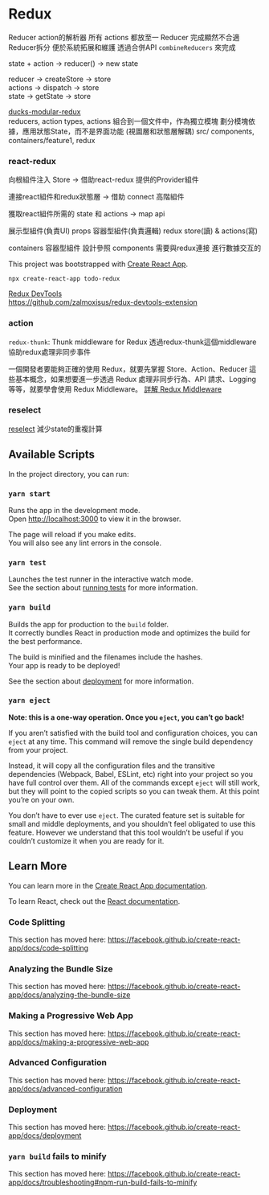 # Redux

Reducer action的解析器
所有 actions 都放至一 Reducer 完成顯然不合適 Reducer拆分 便於系統拓展和維護 透過合併API `combineReducers` 來完成

state + action -> reducer() -> new state

reducer -> createStore -> store  
actions -> dispatch -> store  
state -> getState -> store  

[ducks-modular-redux](https://github.com/erikras/ducks-modular-redux)  
reducers, action types, actions 組合到一個文件中，作為獨立模塊
劃分模塊依據，應用狀態State，而不是界面功能 (視圖層和狀態層解耦)
src/ components, containers/feature1, redux  

### react-redux

向根組件注入 Store -> 借助react-redux 提供的Provider組件

連接react組件和redux狀態層 -> 借助 connect 高階組件

獲取react組件所需的 state 和 actions -> map api

展示型組件(負責UI)  props
容器型組件(負責邏輯) redux store(讀) & actions(寫)

containers 容器型組件 設計參照 components 需要與redux連接 進行數據交互的 
 
This project was bootstrapped with [Create React App](https://github.com/facebook/create-react-app).

`npx create-react-app todo-redux`

[Redux DevTools](https://chrome.google.com/webstore/detail/redux-devtools/lmhkpmbekcpmknklioeibfkpmmfibljd)  
https://github.com/zalmoxisus/redux-devtools-extension

### action

`redux-thunk`: Thunk middleware for Redux
透過redux-thunk這個middleware協助redux處理非同步事件

一個開發者要能夠正確的使用 Redux，就要先掌握 Store、Action、Reducer 這些基本概念，如果想要進一步透過 Redux 處理非同步行為、API 請求、Logging 等等，就要學會使用 Redux Middleware。
[詳解 Redux Middleware](https://medium.com/@max80713/%E8%A9%B3%E8%A7%A3-redux-middleware-efd6a506357e)

### reselect

[reselect](https://github.com/reduxjs/reselect) 減少state的重複計算

## Available Scripts

In the project directory, you can run:

### `yarn start`

Runs the app in the development mode.<br />
Open [http://localhost:3000](http://localhost:3000) to view it in the browser.

The page will reload if you make edits.<br />
You will also see any lint errors in the console.

### `yarn test`

Launches the test runner in the interactive watch mode.<br />
See the section about [running tests](https://facebook.github.io/create-react-app/docs/running-tests) for more information.

### `yarn build`

Builds the app for production to the `build` folder.<br />
It correctly bundles React in production mode and optimizes the build for the best performance.

The build is minified and the filenames include the hashes.<br />
Your app is ready to be deployed!

See the section about [deployment](https://facebook.github.io/create-react-app/docs/deployment) for more information.

### `yarn eject`

**Note: this is a one-way operation. Once you `eject`, you can’t go back!**

If you aren’t satisfied with the build tool and configuration choices, you can `eject` at any time. This command will remove the single build dependency from your project.

Instead, it will copy all the configuration files and the transitive dependencies (Webpack, Babel, ESLint, etc) right into your project so you have full control over them. All of the commands except `eject` will still work, but they will point to the copied scripts so you can tweak them. At this point you’re on your own.

You don’t have to ever use `eject`. The curated feature set is suitable for small and middle deployments, and you shouldn’t feel obligated to use this feature. However we understand that this tool wouldn’t be useful if you couldn’t customize it when you are ready for it.

## Learn More

You can learn more in the [Create React App documentation](https://facebook.github.io/create-react-app/docs/getting-started).

To learn React, check out the [React documentation](https://reactjs.org/).

### Code Splitting

This section has moved here: https://facebook.github.io/create-react-app/docs/code-splitting

### Analyzing the Bundle Size

This section has moved here: https://facebook.github.io/create-react-app/docs/analyzing-the-bundle-size

### Making a Progressive Web App

This section has moved here: https://facebook.github.io/create-react-app/docs/making-a-progressive-web-app

### Advanced Configuration

This section has moved here: https://facebook.github.io/create-react-app/docs/advanced-configuration

### Deployment

This section has moved here: https://facebook.github.io/create-react-app/docs/deployment

### `yarn build` fails to minify

This section has moved here: https://facebook.github.io/create-react-app/docs/troubleshooting#npm-run-build-fails-to-minify
